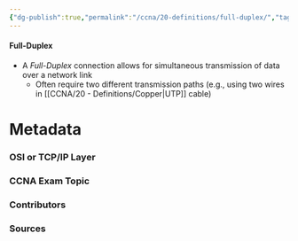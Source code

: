 ```yaml
---
{"dg-publish":true,"permalink":"/ccna/20-definitions/full-duplex/","tags":["defs_ccna"]}
---
```


#### Full-Duplex
- A *Full-Duplex* connection allows for simultaneous transmission of data over a network link
	- Often require two different transmission paths (e.g., using two wires in [[CCNA/20 - Definitions/Copper\|UTP]] cable)





# Metadata
### OSI or TCP/IP Layer

### CCNA Exam Topic

### Contributors

### Sources

